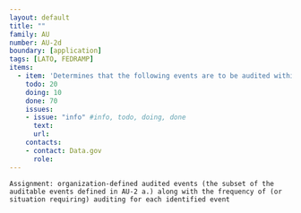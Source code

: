 ```yaml
---
layout: default
title: ""
family: AU
number: AU-2d
boundary: [application]
tags: [LATO, FEDRAMP]
items:
  - item: 'Determines that the following events are to be audited within the information system'
    todo: 20
    doing: 10
    done: 70   
    issues:
    - issue: "info" #info, todo, doing, done
      text:
      url:
    contacts:
    - contact: Data.gov
      role:
---
```

`Assignment: organization-defined audited events (the subset of the auditable events defined in AU-2 a.) along with the frequency of (or situation requiring) auditing for each identified event`
